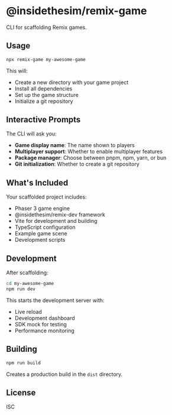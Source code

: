 # @insidethesim/remix-game

CLI for scaffolding Remix games.

## Usage

```bash
npx remix-game my-awesome-game
```

This will:
- Create a new directory with your game project
- Install all dependencies
- Set up the game structure
- Initialize a git repository

## Interactive Prompts

The CLI will ask you:
- **Game display name**: The name shown to players
- **Multiplayer support**: Whether to enable multiplayer features
- **Package manager**: Choose between pnpm, npm, yarn, or bun
- **Git initialization**: Whether to create a git repository

## What's Included

Your scaffolded project includes:
- Phaser 3 game engine
- @insidethesim/remix-dev framework
- Vite for development and building
- TypeScript configuration
- Example game scene
- Development scripts

## Development

After scaffolding:

```bash
cd my-awesome-game
npm run dev
```

This starts the development server with:
- Live reload
- Development dashboard
- SDK mock for testing
- Performance monitoring

## Building

```bash
npm run build
```

Creates a production build in the `dist` directory.

## License

ISC
